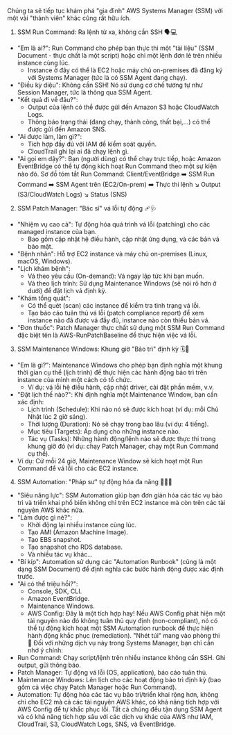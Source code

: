  Chúng ta sẽ tiếp tục khám phá "gia đình" AWS Systems Manager (SSM) với một vài "thành viên" khác cũng rất hữu ích. 

1. SSM Run Command: Ra lệnh từ xa, không cần SSH 🗣️💻
 * "Em là ai?": Run Command cho phép bạn thực thi một "tài liệu" (SSM Document - thực chất là một script) hoặc chỉ một lệnh đơn lẻ trên nhiều instance cùng lúc.
   * Instance ở đây có thể là EC2 hoặc máy chủ on-premises đã đăng ký với Systems Manager (tức là có SSM Agent đang chạy).
 * "Điều kỳ diệu": Không cần SSH! Nó sử dụng cơ chế tương tự như Session Manager, tức là thông qua SSM Agent.
 * "Kết quả đi về đâu?":
   * Output của lệnh có thể được gửi đến Amazon S3 hoặc CloudWatch Logs.
   * Thông báo trạng thái (đang chạy, thành công, thất bại,...) có thể được gửi đến Amazon SNS.
 * "Ai được làm, làm gì?":
   * Tích hợp đầy đủ với IAM để kiểm soát quyền.
   * CloudTrail ghi lại ai đã chạy lệnh gì.
 * "Ai gọi em dậy?": Bạn (người dùng) có thể chạy trực tiếp, hoặc Amazon EventBridge có thể tự động kích hoạt Run Command theo một sự kiện nào đó.
Sơ đồ tóm tắt Run Command:
Client/EventBridge ➡️ SSM Run Command ➡️ SSM Agent trên (EC2/On-prem) ➡️ Thực thi lệnh
↘️ Output (S3/CloudWatch Logs)
↘️ Status (SNS)
2. SSM Patch Manager: "Bác sĩ" vá lỗi tự động 🩹🩺
 * "Nhiệm vụ cao cả": Tự động hóa quá trình vá lỗi (patching) cho các managed instance của bạn.
   * Bao gồm cập nhật hệ điều hành, cập nhật ứng dụng, và các bản vá bảo mật.
 * "Bệnh nhân": Hỗ trợ EC2 instance và máy chủ on-premises (Linux, macOS, Windows).
 * "Lịch khám bệnh":
   * Vá theo yêu cầu (On-demand): Vá ngay lập tức khi bạn muốn.
   * Vá theo lịch trình: Sử dụng Maintenance Windows (sẽ nói rõ hơn ở dưới) để đặt lịch vá định kỳ.
 * "Khám tổng quát":
   * Có thể quét (scan) các instance để kiểm tra tình trạng vá lỗi.
   * Tạo báo cáo tuân thủ vá lỗi (patch compliance report) để xem instance nào đã được vá đầy đủ, instance nào còn thiếu bản vá.
 * "Đơn thuốc": Patch Manager thực chất sử dụng một SSM Run Command đặc biệt tên là AWS-RunPatchBaseline để thực hiện việc vá lỗi.
3. SSM Maintenance Windows: Khung giờ "Bảo trì" định kỳ 🗓️🔧
 * "Em là gì?": Maintenance Windows cho phép bạn định nghĩa một khung thời gian cụ thể (lịch trình) để thực hiện các hành động bảo trì trên instance của mình một cách có tổ chức.
   * Ví dụ: vá lỗi hệ điều hành, cập nhật driver, cài đặt phần mềm, v.v.
 * "Đặt lịch thế nào?": Khi định nghĩa một Maintenance Window, bạn cần xác định:
   * Lịch trình (Schedule): Khi nào nó sẽ được kích hoạt (ví dụ: mỗi Chủ Nhật lúc 2 giờ sáng).
   * Thời lượng (Duration): Nó sẽ chạy trong bao lâu (ví dụ: 4 tiếng).
   * Mục tiêu (Targets): Áp dụng cho những instance nào.
   * Tác vụ (Tasks): Những hành động/lệnh nào sẽ được thực thi trong khung giờ đó (ví dụ: chạy Patch Manager, chạy một Run Command cụ thể).
 * Ví dụ: Cứ mỗi 24 giờ, Maintenance Window sẽ kích hoạt một Run Command để vá lỗi cho các EC2 instance.
4. SSM Automation: "Pháp sư" tự động hóa đa năng 🧙‍♂️✨
 * "Siêu năng lực": SSM Automation giúp bạn đơn giản hóa các tác vụ bảo trì và triển khai phổ biến không chỉ trên EC2 instance mà còn trên các tài nguyên AWS khác nữa.
 * "Làm được gì nè?":
   * Khởi động lại nhiều instance cùng lúc.
   * Tạo AMI (Amazon Machine Image).
   * Tạo EBS snapshot.
   * Tạo snapshot cho RDS database.
   * Và nhiều tác vụ khác...
 * "Bí kíp": Automation sử dụng các "Automation Runbook" (cũng là một dạng SSM Document) để định nghĩa các bước hành động được xác định trước.
 * "Ai có thể triệu hồi?":
   * Console, SDK, CLI.
   * Amazon EventBridge.
   * Maintenance Windows.
   * AWS Config: Đây là một tích hợp hay! Nếu AWS Config phát hiện một tài nguyên nào đó không tuân thủ quy định (non-compliant), nó có thể tự động kích hoạt một SSM Automation runbook để thực hiện hành động khắc phục (remediation).
"Nhét túi" mang vào phòng thi 🎯
Đối với những dịch vụ này trong Systems Manager, bạn chỉ cần nhớ ý chính:
 * Run Command: Chạy script/lệnh trên nhiều instance không cần SSH. Ghi output, gửi thông báo.
 * Patch Manager: Tự động vá lỗi (OS, application), báo cáo tuân thủ.
 * Maintenance Windows: Lên lịch cho các hoạt động bảo trì định kỳ (bao gồm cả việc chạy Patch Manager hoặc Run Command).
 * Automation: Tự động hóa các tác vụ bảo trì/triển khai rộng hơn, không chỉ cho EC2 mà cả các tài nguyên AWS khác, có khả năng tích hợp với AWS Config để tự khắc phục lỗi.
Tất cả chúng đều tận dụng SSM Agent và có khả năng tích hợp sâu với các dịch vụ khác của AWS như IAM, CloudTrail, S3, CloudWatch Logs, SNS, và EventBridge.
